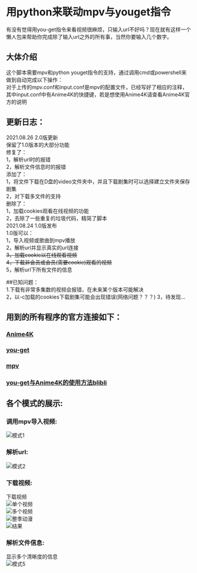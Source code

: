 # 用python来联动mpv与youget指令
有没有觉得用you-get指令来看视频很麻烦，只输入url不好吗？现在就有这样一个懒人包来帮助你完成除了输入url之外的所有事，当然你要输入几个数字。
## 大体介绍  
这个脚本需要mpv和python youget指令的支持，通过调用cmd或powershell来做到自动完成以下操作：  
对于上传的mpv.conf和input.conf是mpv的配置文件，已经写好了相应的注释，其中input.conf中有Anime4K的快捷键，若是想使用Anime4K请查看Anime4K官方的说明  
  
## 更新日志： 
2021.08.26  2.0版更新  
保留了1.0版本的大部分功能  
修复了：  
1，解析url时的报错  
2，解析文件信息时的报错  
添加了：  
1，将文件下载在D盘的video文件夹中，并且下载剧集时可以选择建立文件夹保存剧集  
2，对下载多文件的支持  
删除了：  
1，加载cookies观看在线视频的功能  
2，去除了一些重复的垃圾代码，精简了脚本  
2021.08.24  1.0版发布  
1.0版可以：  
1，导入视频或歌曲到mpv播放  
2，解析url并显示真实的url连接  
~~3，加载cookie以在线观看视频~~  
~~4，下载非会员或会员(需要cookie)观看的视频~~  
5，解析url下所有文件的信息  
  
##已知问题：  
1.下载有非常多集数的视频会报错，在未来某个版本可能解决  
2，以-c加载的cookies下载剧集可能会出现错误(网络问题？？？)
3，待发现...  

## 用到的所有程序的官方连接如下：  
### [Anime4K](https://github.com/bloc97/Anime4K)  
### [you-get](https://github.com/soimort/you-get)  
### [mpv](https://mpv.io/)  
### [you-get与Anime4K的使用方法blibli](https://www.bilibili.com/read/cv12828208)

  
## 各个模式的展示:  
### 调用mpv导入视频:  
![模式1](https://github.com/DSN2002/youget-mpv-python/blob/main/Demo%20pictures/%E6%A8%A1%E5%BC%8F1.png)  
  
### 解析url:  
  
![模式2](https://github.com/DSN2002/youget-mpv-python/blob/main/Demo%20pictures/%E6%A8%A1%E5%BC%8F2.png)  
  
### 下载视频:  
下载视频  
![单个视频](https://github.com/DSN2002/youget-mpv-python/blob/main/Demo%20pictures/%E5%8D%95%E8%A7%86%E9%A2%91%E4%B8%8B%E8%BD%BD.png)  
![多个视频](https://github.com/DSN2002/youget-mpv-python/blob/main/Demo%20pictures/%E5%A4%9A%E8%A7%86%E9%A2%91%E4%B8%8B%E8%BD%BD%E6%A8%A1%E5%BC%8F%20%E4%B8%8B%E8%BD%BD%E5%88%86p%E8%A7%86%E9%A2%91.png)  
![整季动漫](https://github.com/DSN2002/youget-mpv-python/blob/main/Demo%20pictures/%E5%A4%9A%E8%A7%86%E9%A2%91%E4%B8%8B%E8%BD%BD%E6%A8%A1%E5%BC%8F%20%E4%B8%8B%E8%BD%BD%E6%95%B4%E5%AD%A3%E5%8A%A8%E6%BC%AB.png)  
![结果](https://github.com/DSN2002/youget-mpv-python/blob/main/Demo%20pictures/%E8%A7%86%E9%A2%91%E4%B8%8B%E8%BD%BD%E7%BB%93%E6%9E%9C.png)  
  
### 解析文件信息:  
显示多个清晰度的信息  
![模式5](https://github.com/DSN2002/youget-mpv-python/blob/main/Demo%20pictures/%E6%A8%A1%E5%BC%8F4.png)  
